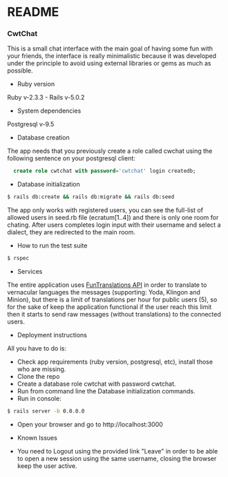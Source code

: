 # README

### CwtChat
This is a small chat interface with the main goal of having some fun with your friends, the interface is really minimalistic because it was developed under the principle to avoid using external libraries or gems as much as possible.

* Ruby version

Ruby v-2.3.3 - Rails v-5.0.2

* System dependencies

Postgresql v-9.5

* Database creation

The app needs that you previously create a role called cwchat using the following sentence on your postgresql client:

```sql
  create role cwtchat with password='cwtchat' login createdb;
```

* Database initialization

```sh
$ rails db:create && rails db:migrate && rails db:seed
```
The app only works with registered users, you can see the full-list of allowed users in seed.rb file (ecratum[1..4]) and there is only one room for chating. After users completes login input with their username and select a dialect, they are redirected to the main room.

* How to run the test suite

```sh
$ rspec
```

* Services

The entire application uses [FunTranslations API](http://funtranslations.com/api) in order to translate to vernacular languages the messages (supporting: Yoda, Klingon and Minion), but there is a limit of translations per hour for public users (5), so for the sake of keep the application functional if the user reach this limit then it starts to send raw messages (without translations) to the connected users.

* Deployment instructions

All you have to do is:
* Check app requirements (ruby version, postgresql, etc), install those who are missing.
* Clone the repo
* Create a database role cwtchat with password cwtchat.
* Run from command line the Database initialization commands.
* Run in console:

```sh
$ rails server -b 0.0.0.0
```

* Open your browser and go to http://localhost:3000


* Known Issues

- You need to Logout using the provided link "Leave" in order to be able to open a new session using the same username, closing the browser keep the user active.
